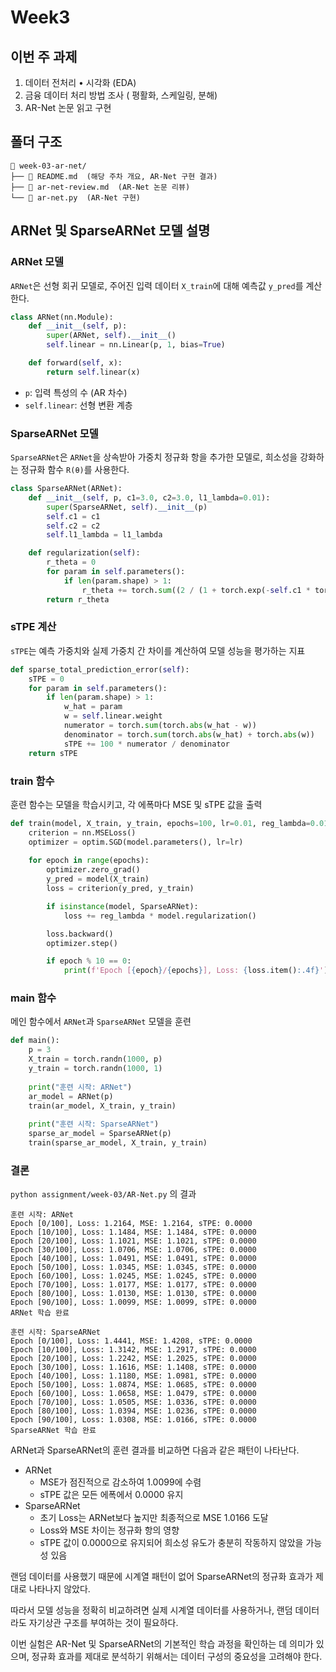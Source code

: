 # Week3

## 이번 주 과제
1. 데이터 전처리 • 시각화 (EDA)
2. 금융 데이터 처리 방법 조사 ( 평활화, 스케일링, 분해)
3. AR-Net 논문 읽고 구현 

## 폴더 구조
```
📂 week-03-ar-net/
├── 📄 README.md  (해당 주차 개요, AR-Net 구현 결과)
├── 📄 ar-net-review.md  (AR-Net 논문 리뷰)
└── 📄 ar-net.py  (AR-Net 구현)
```

## ARNet 및 SparseARNet 모델 설명
### ARNet 모델

`ARNet`은 선형 회귀 모델로, 주어진 입력 데이터 `X_train`에 대해 예측값 `y_pred`를 계산한다.

```python
class ARNet(nn.Module):
    def __init__(self, p):
        super(ARNet, self).__init__()
        self.linear = nn.Linear(p, 1, bias=True)

    def forward(self, x):
        return self.linear(x)
```
- `p`: 입력 특성의 수 (AR 차수)
- `self.linear`: 선형 변환 계층

### SparseARNet 모델
`SparseARNet`은 `ARNet`을 상속받아 가중치 정규화 항을 추가한 모델로, 희소성을 강화하는 정규화 함수 `R(θ)`를 사용한다.

```python
class SparseARNet(ARNet):
    def __init__(self, p, c1=3.0, c2=3.0, l1_lambda=0.01):
        super(SparseARNet, self).__init__(p)
        self.c1 = c1
        self.c2 = c2
        self.l1_lambda = l1_lambda

    def regularization(self):
        r_theta = 0
        for param in self.parameters():
            if len(param.shape) > 1:
                r_theta += torch.sum((2 / (1 + torch.exp(-self.c1 * torch.abs(param)**(1/self.c2)))) - 1)
        return r_theta
```

### sTPE 계산
`sTPE`는 예측 가중치와 실제 가중치 간 차이를 계산하여 모델 성능을 평가하는 지표

```python
def sparse_total_prediction_error(self):
    sTPE = 0
    for param in self.parameters():
        if len(param.shape) > 1:
            w_hat = param
            w = self.linear.weight
            numerator = torch.sum(torch.abs(w_hat - w))
            denominator = torch.sum(torch.abs(w_hat) + torch.abs(w))
            sTPE += 100 * numerator / denominator
    return sTPE
```

### train 함수
훈련 함수는 모델을 학습시키고, 각 에폭마다 MSE 및 sTPE 값을 출력
```python
def train(model, X_train, y_train, epochs=100, lr=0.01, reg_lambda=0.01):
    criterion = nn.MSELoss()
    optimizer = optim.SGD(model.parameters(), lr=lr)
    
    for epoch in range(epochs):
        optimizer.zero_grad()
        y_pred = model(X_train)
        loss = criterion(y_pred, y_train)

        if isinstance(model, SparseARNet):
            loss += reg_lambda * model.regularization()

        loss.backward()
        optimizer.step()

        if epoch % 10 == 0:
            print(f'Epoch [{epoch}/{epochs}], Loss: {loss.item():.4f}')
```

### main 함수
메인 함수에서 `ARNet`과 `SparseARNet` 모델을 훈련
```python
def main():
    p = 3
    X_train = torch.randn(1000, p)
    y_train = torch.randn(1000, 1)
    
    print("훈련 시작: ARNet")
    ar_model = ARNet(p)
    train(ar_model, X_train, y_train)
    
    print("훈련 시작: SparseARNet")
    sparse_ar_model = SparseARNet(p)
    train(sparse_ar_model, X_train, y_train)
```

### 결론
`python assignment/week-03/AR-Net.py` 의 결과
```
훈련 시작: ARNet
Epoch [0/100], Loss: 1.2164, MSE: 1.2164, sTPE: 0.0000
Epoch [10/100], Loss: 1.1484, MSE: 1.1484, sTPE: 0.0000
Epoch [20/100], Loss: 1.1021, MSE: 1.1021, sTPE: 0.0000
Epoch [30/100], Loss: 1.0706, MSE: 1.0706, sTPE: 0.0000
Epoch [40/100], Loss: 1.0491, MSE: 1.0491, sTPE: 0.0000
Epoch [50/100], Loss: 1.0345, MSE: 1.0345, sTPE: 0.0000
Epoch [60/100], Loss: 1.0245, MSE: 1.0245, sTPE: 0.0000
Epoch [70/100], Loss: 1.0177, MSE: 1.0177, sTPE: 0.0000
Epoch [80/100], Loss: 1.0130, MSE: 1.0130, sTPE: 0.0000
Epoch [90/100], Loss: 1.0099, MSE: 1.0099, sTPE: 0.0000
ARNet 학습 완료

훈련 시작: SparseARNet
Epoch [0/100], Loss: 1.4441, MSE: 1.4208, sTPE: 0.0000
Epoch [10/100], Loss: 1.3142, MSE: 1.2917, sTPE: 0.0000
Epoch [20/100], Loss: 1.2242, MSE: 1.2025, sTPE: 0.0000
Epoch [30/100], Loss: 1.1616, MSE: 1.1408, sTPE: 0.0000
Epoch [40/100], Loss: 1.1180, MSE: 1.0981, sTPE: 0.0000
Epoch [50/100], Loss: 1.0874, MSE: 1.0685, sTPE: 0.0000
Epoch [60/100], Loss: 1.0658, MSE: 1.0479, sTPE: 0.0000
Epoch [70/100], Loss: 1.0505, MSE: 1.0336, sTPE: 0.0000
Epoch [80/100], Loss: 1.0394, MSE: 1.0236, sTPE: 0.0000
Epoch [90/100], Loss: 1.0308, MSE: 1.0166, sTPE: 0.0000
SparseARNet 학습 완료
```

ARNet과 SparseARNet의 훈련 결과를 비교하면 다음과 같은 패턴이 나타난다.
- ARNet
    - MSE가 점진적으로 감소하여 1.0099에 수렴
    - sTPE 값은 모든 에폭에서 0.0000 유지
- SparseARNet
    - 초기 Loss는 ARNet보다 높지만 최종적으로 MSE 1.0166 도달
    - Loss와 MSE 차이는 정규화 항의 영향
    - sTPE 값이 0.0000으로 유지되어 희소성 유도가 충분히 작동하지 않았을 가능성 있음

랜덤 데이터를 사용했기 때문에 시계열 패턴이 없어 SparseARNet의 정규화 효과가 제대로 나타나지 않았다.

따라서 모델 성능을 정확히 비교하려면 실제 시계열 데이터를 사용하거나, 랜덤 데이터라도 자기상관 구조를 부여하는 것이 필요하다.

이번 실험은 AR-Net 및 SparseARNet의 기본적인 학습 과정을 확인하는 데 의미가 있으며, 정규화 효과를 제대로 분석하기 위해서는 데이터 구성의 중요성을 고려해야 한다.